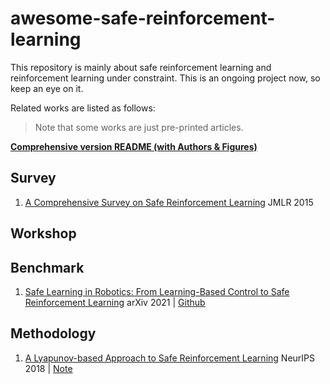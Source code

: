# awesome-safe-reinforcement-learning

This repository is mainly about safe reinforcement learning and reinforcement learning under constraint. This is an ongoing project now, so keep an eye on it.

Related works are listed as follows:

> Note that some works are just pre-printed articles.

**[Comprehensive version README (with Authors & Figures)](./Comprehensive_readme.md)**



## Survey
1. [A Comprehensive Survey on Safe Reinforcement Learning](https://www.jmlr.org/papers/volume16/garcia15a/garcia15a.pdf) JMLR 2015


## Workshop



## Benchmark
1. [Safe Learning in Robotics: From Learning-Based Control to Safe Reinforcement Learning](https://arxiv.org/pdf/2108.06266.pdf) arXiv 2021 | [Github](https://github.com/utiasDSL/safe-control-gym)


## Methodology
1. [A Lyapunov-based Approach to Safe Reinforcement Learning](https://proceedings.neurips.cc/paper/2018/file/4fe5149039b52765bde64beb9f674940-Paper.pdf) NeurIPS 2018 | [Note](https://zhuanlan.zhihu.com/p/531473180)
